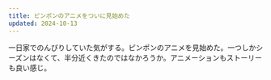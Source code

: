 ```yaml
---
title: ピンポンのアニメをついに見始めた
updated: 2024-10-13
---
```


一日家でのんびりしていた気がする。ピンポンのアニメを見始めた。一つしかシーズンはなくて、半分近くきたのではなかろうか。アニメーションもストーリーも良い感じ。
